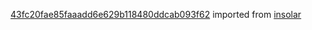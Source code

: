 [43fc20fae85faaadd6e629b118480ddcab093f62](https://github.com/insolar/insolar/commit/43fc20fae85faaadd6e629b118480ddcab093f62) imported from [insolar](https://github.com/insolar/insolar)
